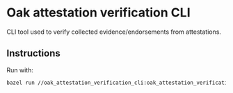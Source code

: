 # Oak attestation verification CLI

CLI tool used to verify collected evidence/endorsements from attestations.

## Instructions

Run with:

```sh
bazel run //oak_attestation_verification_cli:oak_attestation_verification_cli -- --attestation=<COLLECTED_ATTESTATION_PB_FILE>
```
